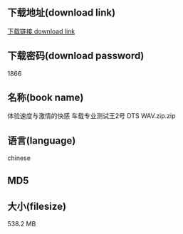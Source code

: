 ## 下载地址(download link)
[下载链接 download link](https://voluble-croquembouche-d321dc.netlify.app/?s=%E4%BD%93%E9%AA%8C%E9%80%9F%E5%BA%A6%E4%B8%8E%E6%BF%80%E6%83%85%E7%9A%84%E5%BF%AB%E6%84%9F+%E8%BD%A6%E8%BD%BD%E4%B8%93%E4%B8%9A%E6%B5%8B%E8%AF%95%E7%8E%8B2%E5%8F%B7+DTS+WAV.zip)

## 下载密码(download password)
1866

## 名称(book name)
体验速度与激情的快感 车载专业测试王2号 DTS WAV.zip.zip

## 语言(language)
chinese

## MD5


## 大小(filesize)
538.2 MB
